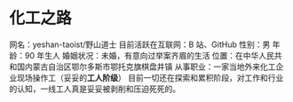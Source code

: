 # 化工之路

网名：yeshan-taoist/野山道士
目前活跃在互联网：B 站、GitHub
性别：男
年龄：90 年生人
婚姻状况：未婚，有意向过举案齐眉的生活
位置：在中华人民共和国内蒙古自治区鄂尔多斯市鄂托克旗棋盘井镇
从事职业：一家当地外来化工企业现场操作工（妥妥的**工人阶级**）
目前一切还在探索和累积阶段，对工作和行业的认知，一线工人真是妥妥被剥削和压迫死死的。
